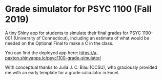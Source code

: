 # Grade simulator for PSYC 1100 (Fall 2019)

A tiny Shiny app for students to simulate their final grades for PSYC 1100-001
(University of Connecticut), including an estimate of what would be needed on
the Optional Final to make a C in the class.

You can find the deployed app here: https://a-paxton.shinyapps.io/psyc1100-grade-simulator/

With conceptual thanks to Julia J. C. Blau (CCSU), who graciously provided me
with an early template for a grade calculator in Excel.
